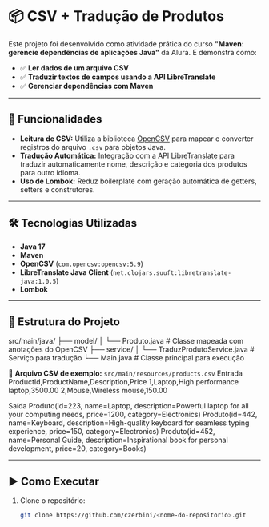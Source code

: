 # 📦 CSV + Tradução de Produtos

Este projeto foi desenvolvido como atividade prática do curso **"Maven: gerencie dependências de aplicações Java"** da Alura. E demonstra como:

- ✅ **Ler dados de um arquivo CSV**
- ✅ **Traduzir textos de campos usando a API LibreTranslate**
- ✅ **Gerenciar dependências com Maven**

---

## 🚀 **Funcionalidades**
- **Leitura de CSV:** Utiliza a biblioteca [OpenCSV](http://opencsv.sourceforge.net/) para mapear e converter registros do arquivo `.csv` para objetos Java.
- **Tradução Automática:** Integração com a API [LibreTranslate](https://libretranslate.com/) para traduzir automaticamente nome, descrição e categoria dos produtos para outro idioma.
- **Uso de Lombok:** Reduz boilerplate com geração automática de getters, setters e construtores.

---

## 🛠️ **Tecnologias Utilizadas**
- **Java 17**
- **Maven**
- **OpenCSV** (`com.opencsv:opencsv:5.9`)
- **LibreTranslate Java Client** (`net.clojars.suuft:libretranslate-java:1.0.5`)
- **Lombok**

---

## 📂 **Estrutura do Projeto**
src/main/java/
├── model/
│ └── Produto.java # Classe mapeada com anotações do OpenCSV
├── service/
│ └── TraduzProdutoService.java # Serviço para tradução
└── Main.java # Classe principal para execução

📄 **Arquivo CSV de exemplo:** `src/main/resources/products.csv`
Entrada
ProductId,ProductName,Description,Price
1,Laptop,High performance laptop,3500.00
2,Mouse,Wireless mouse,150.00

Saída
Produto(id=223, name=Laptop, description=Powerful laptop for all your computing needs, price=1200, category=Electronics)
Produto(id=442, name=Keyboard, description=High-quality keyboard for seamless typing experience, price=150, category=Electronics)
Produto(id=452, name=Personal Guide, description=Inspirational book for personal development, price=20, category=Books)

---

## ▶️ **Como Executar**
1. Clone o repositório:
   ```bash
   git clone https://github.com/czerbini/<nome-do-repositorio>.git



